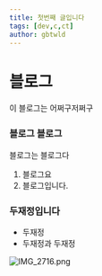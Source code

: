 ```yaml
---
title: 첫번째 글입니다
tags: [dev,c,ct]
author: gbtwld
---
```


# 블로그


이 블로그는 어쩌구저쩌구


### 블로그 블로그


블로그는 블로그다

1. 블로그요
2. 블로그입니다.

### 두재정입니다

- 두재정
- 두재정과 두재정

![IMG_2716.png](https://prod-files-secure.s3.us-west-2.amazonaws.com/066762de-3639-4727-b9e1-54d12ec76953/4f8645ce-b8cd-4e2c-8a1d-1b4efc397e1e/IMG_2716.png?X-Amz-Algorithm=AWS4-HMAC-SHA256&X-Amz-Content-Sha256=UNSIGNED-PAYLOAD&X-Amz-Credential=AKIAT73L2G45HZZMZUHI%2F20240609%2Fus-west-2%2Fs3%2Faws4_request&X-Amz-Date=20240609T150744Z&X-Amz-Expires=3600&X-Amz-Signature=f221918d3de4bf305331446ea565156f24df8519ab4d6392e49178019299a12c&X-Amz-SignedHeaders=host&x-id=GetObject)

